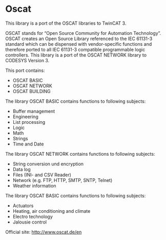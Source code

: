 # Oscat
This library is a port of the OSCAT libraries to TwinCAT 3.

OSCAT stands for “Open Source Community for Automation Technology”.
OSCAT creates an Open Source Library referenced to the IEC 61131-3 standard which can be dispensed with vendor-specific functions and therefore ported to all IEC 61131-3 compatible programmable logic controllers. This library is a port of the OSCAT NETWORK library to CODESYS Version 3.

This port contains:
* OSCAT BASIC
* OSCAT NETWORK
* OSCAT BUILDING

The library OSCAT BASIC contains functions to following subjects:
* Buffer management
* Engineering
* List processing
* Logic
* Math
* Strings
* Time and Date

The library OSCAT NETWORK contains functions to following subjects:
* String conversion und encryption
* Data log
* Files (INI- and CSV Reader)
* Network (e.g. FTP, HTTP, SMTP, SNTP, Telnet)
* Weather information

The library OSCAT BASIC contains functions to following subjects:
* Actuators
* Heating, air conditioning and climate
* Electro technology
* Jalousie control

Official site: http://www.oscat.de/en

